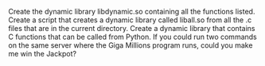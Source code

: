 Create the dynamic library libdynamic.so containing all the functions listed.
Create a script that creates a dynamic library called liball.so from all the .c files that are in the current directory.
Create a dynamic library that contains C functions that can be called from Python.
If you could run two commands on the same server where the Giga Millions program runs, could you make me win the Jackpot?
